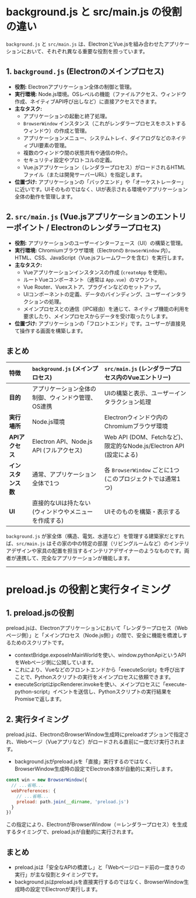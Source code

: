 # background.js と src/main.js の役割の違い

`background.js` と `src/main.js` は、ElectronとVue.jsを組み合わせたアプリケーションにおいて、それぞれ異なる重要な役割を担っています。

## 1. `background.js` (Electronのメインプロセス)

*   **役割:** Electronアプリケーション全体の制御と管理。
*   **実行環境:** Node.js環境。OSレベルの機能（ファイルアクセス、ウィンドウ作成、ネイティブAPI呼び出しなど）に直接アクセスできます。
*   **主なタスク:**
    *   アプリケーションの起動と終了処理。
    *   `BrowserWindow` インスタンス（これがレンダラープロセスをホストするウィンドウ）の作成と管理。
    *   アプリケーションメニュー、システムトレイ、ダイアログなどのネイティブUI要素の管理。
    *   複数のウィンドウ間の状態共有や通信の仲介。
    *   セキュリティ設定やプロトコルの定義。
    *   Vue.jsアプリケーション（レンダラープロセス）がロードされるHTMLファイル（または開発サーバーURL）を指定します。
*   **位置づけ:** アプリケーションの「バックエンド」や「オーケストレーター」に近いです。UIそのものではなく、UIが表示される環境やアプリケーション全体の動作を管理します。

## 2. `src/main.js` (Vue.jsアプリケーションのエントリーポイント / Electronのレンダラープロセス)

*   **役割:** アプリケーションのユーザーインターフェース（UI）の構築と管理。
*   **実行環境:** Chromiumブラウザ環境（Electronの `BrowserWindow` 内）。HTML、CSS、JavaScript（Vue.jsフレームワークを含む）を実行します。
*   **主なタスク:**
    *   Vueアプリケーションインスタンスの作成 (`createApp` を使用)。
    *   ルートVueコンポーネント（通常は `App.vue`）のマウント。
    *   Vue Router、Vuexストア、プラグインなどのセットアップ。
    *   UIコンポーネントの定義、データのバインディング、ユーザーインタラクションの処理。
    *   メインプロセスとの通信（IPC経由）を通じて、ネイティブ機能の利用を要求したり、メインプロセスからデータを受け取ったりします。
*   **位置づけ:** アプリケーションの「フロントエンド」です。ユーザーが直接見て操作する画面を構築します。

## まとめ

| 特徴         | `background.js` (メインプロセス)                                  | `src/main.js` (レンダラープロセス内のVueエントリー)                  |
| :----------- | :---------------------------------------------------------------- | :------------------------------------------------------------------- |
| **目的**     | アプリケーション全体の制御、ウィンドウ管理、OS連携                  | UIの構築と表示、ユーザーインタラクション処理                         |
| **実行場所** | Node.js環境                                                       | Electronウィンドウ内のChromiumブラウザ環境                           |
| **APIアクセス** | Electron API、Node.js API (フルアクセス)                          | Web API (DOM、Fetchなど)、限定的なNode.js/Electron API (設定による) |
| **インスタンス数** | 通常、アプリケーション全体で1つ                                   | 各 `BrowserWindow` ごとに1つ (このプロジェクトでは通常1つ)         |
| **UI**       | 直接的なUIは持たない (ウィンドウやメニューを作成する)                 | UIそのものを構築・表示する                                           |

`background.js` が家全体（構造、電気、水道など）を管理する建築家だとすれば、`src/main.js` はその家の中の特定の部屋（リビングルームなど）のインテリアデザインや家具の配置を担当するインテリアデザイナーのようなものです。両者が連携して、完全なアプリケーションが機能します。

---

# preload.js の役割と実行タイミング

## 1. preload.jsの役割

preload.jsは、Electronアプリケーションにおいて「レンダラープロセス（Webページ側）」と「メインプロセス（Node.js側）」の間で、安全に機能を橋渡しするためのスクリプトです。

- contextBridge.exposeInMainWorldを使い、window.pythonApiというAPIをWebページ側に公開しています。
- これにより、Vueなどのフロントエンドから「executeScript」を呼び出すことで、Pythonスクリプトの実行をメインプロセスに依頼できます。
- executeScriptはipcRenderer.invokeを使い、メインプロセスに「execute-python-script」イベントを送信し、Pythonスクリプトの実行結果をPromiseで返します。

## 2. 実行タイミング

preload.jsは、ElectronのBrowserWindow生成時にpreloadオプションで指定され、Webページ（Vueアプリなど）がロードされる直前に一度だけ実行されます。

- background.jsがpreload.jsを「直接」実行するのではなく、BrowserWindow生成時の設定でElectron本体が自動的に実行します。

```js
const win = new BrowserWindow({
  // ...省略...
  webPreferences: {
    // ...省略...
    preload: path.join(__dirname, 'preload.js')
  }
})
```

この指定により、ElectronがBrowserWindow（＝レンダラープロセス）を生成するタイミングで、preload.jsが自動的に実行されます。

## まとめ

- preload.jsは「安全なAPIの橋渡し」と「Webページロード前の一度きりの実行」が主な役割とタイミングです。
- background.jsはpreload.jsを直接実行するのではなく、BrowserWindow生成時の設定でElectronが実行します。

